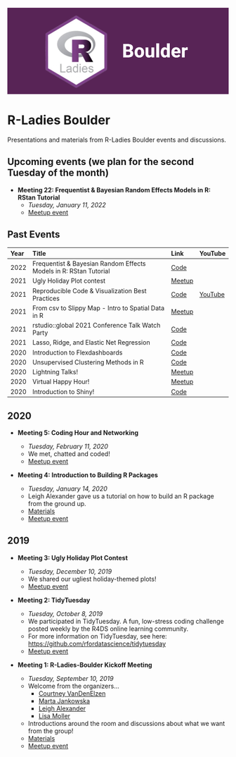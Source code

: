 


![](./img/banner.png)

# R-Ladies Boulder

Presentations and materials from R-Ladies Boulder events and discussions. 

## Upcoming events (we plan for the second Tuesday of the month)
  - **Meeting 22: Frequentist & Bayesian Random Effects Models in R: RStan Tutorial**
      + *Tuesday, January 11, 2022*
      + [Meetup event](https://www.meetup.com/rladies-boulder/events/283098539/)
 
 
 
 
## Past Events

| Year | Title                                            | Link                                                             | YouTube |
| :--- | :----------------------------------------------- | :--------------------------------------------------------------- | :------ |
| 2022 | Frequentist & Bayesian Random Effects Models in R: RStan Tutorial | [Code](2022/Meeting_22_Frequentist_Bayesian_Random_Effects_Models_in_R_RStan_Tutorial)
| 2021 | Ugly Holiday Plot contest                        | [Meetup](https://www.meetup.com/rladies-boulder/events/)         |         |
| 2021 | Reproducible Code & Visualization Best Practices | [Code](2021/Meeting_20_Reproducible_Code_and_Best_Practice_Viz/) |  [YouTube](https://youtu.be/aJ3l4TjLWyI)       |
| 2021 | From csv to Slippy Map - Intro to Spatial Data in R | [Meetup](https://www.meetup.com/rladies-boulder/events/279892572/) | |
| 2021 | rstudio::global 2021 Conference Talk Watch Party | [Code](https://rstudio.com/resources/rstudioglobal-2021/?mkt_tok=eyJpIjoiTTJFNFlXRmpZamhrTmpKaSIsInQiOiJKc3pxZG92MzdkWFZUTGRPUnJHZEhQQUo0SGJnclZzOVFIQnFtNTdDM21vYk5iamlycnNxVWhYKzlmcTY2a092XC9OZVdwczQzbDE4Uml0VU4yWG51MGl0SkdKT3FxVUtVQW1qU1VBcG5CSWp4YU9RUlwvRHV0MDlMT1dwZWNBTnlvIn0%3D) | |
| 2021 | Lasso, Ridge, and Elastic Net Regression | [Code](2021/Meeting_13_Lasso_Ridge_Elastic_Net_Regression) | |
| 2020 | Introduction to Flexdashboards | [Code](https://github.com/rladies/meetup-presentations_boulder/tree/master/Meeting_10_Introduction_to_Flexdashboards) | |
| 2020 | Unsupervised Clustering Methods in R | [Code](2020/Meeting_9_Unsupervised_Clustering_Methods_in_R) | |
| 2020 | Lightning Talks! | [Meetup](https://www.meetup.com/rladies-boulder/events/272634605/) | |
| 2020 | Virtual Happy Hour! | [Meetup](https://www.meetup.com/rladies-boulder/events/271672015/) | |
| 2020 | Introduction to Shiny! | [Code](2020/Meeting_6_Introduction_to_Shiny) | |


## 2020

      
  - **Meeting 5: Coding Hour and Networking**
      + *Tuesday, February 11, 2020*
      + We met, chatted and coded!
      + [Meetup event](https://www.meetup.com/rladies-boulder/events/268492926/)

  - **Meeting 4: Introduction to Building R Packages**
      + *Tuesday, January 14, 2020*
      + Leigh Alexander gave us a tutorial on how to build an R package from the ground up.
      + [Materials](https://github.com/rladies/meetup-presentations_boulder/tree/master/Meeting_4_Introduction_to_Building_R_Packages/)
      + [Meetup event](https://www.meetup.com/rladies-boulder/events/267593347/)

## 2019
  - **Meeting 3: Ugly Holiday Plot Contest**
      + *Tuesday, December 10, 2019*
      + We shared our ugliest holiday-themed plots!
      + [Meetup event](https://www.meetup.com/rladies-boulder/events/266646393/)
  
  - **Meeting 2: TidyTuesday**
      + *Tuesday, October 8, 2019*
      + We participated in TidyTuesday. A fun, low-stress coding challenge posted weekly by the R4DS online learning community.
      + For more information on TidyTuesday, see here: https://github.com/rfordatascience/tidytuesday
      + [Meetup event](https://www.meetup.com/rladies-boulder/events/265316428/)
  
  - **Meeting 1: R-Ladies-Boulder Kickoff Meeting**
      + *Tuesday, September 10, 2019*
      + Welcome from the organizers...
        + [Courtney VanDenElzen](https://twitter.com/clvandenelzen)
        + [Marta Jankowska](https://twitter.com/hdscalecollab)
        + [Leigh Alexander](https://twitter.com/ExuberantLeigh)
        + [Lisa Moller](https://twitter.com/lakmoller)
      + Introductions around the room and discussions about what we want from the group!
      + [Materials](https://github.com/rladies/meetup-presentations_boulder/tree/master/Meeting_1_R_Ladies_Boulder_Kickoff_Meeting/)
      + [Meetup event](https://www.meetup.com/rladies-boulder/events/264186869/)
